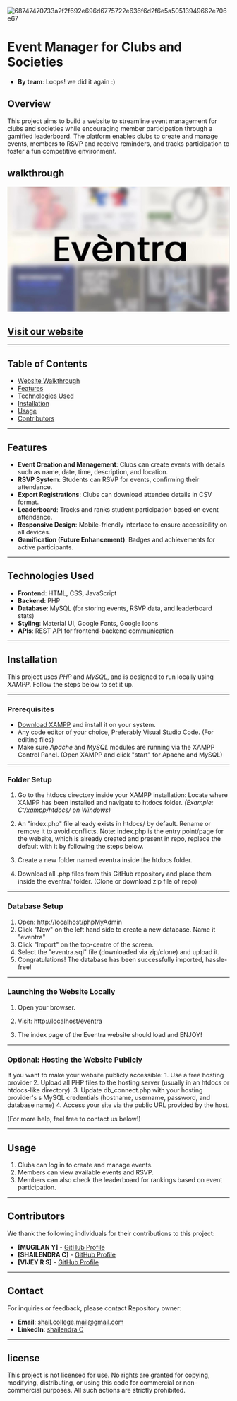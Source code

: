 ![68747470733a2f2f692e696d6775722e636f6d2f6e5a50513949662e706e67](https://github.com/user-attachments/assets/6024983b-1d71-4d06-9ff7-9316f09994ab)


# Event Manager for Clubs and Societies

- **By team**: Loops! we did it again :)

## Overview

This project aims to build a website to streamline event management for clubs and societies while encouraging member participation through a gamified leaderboard. The platform enables clubs to create and manage events, members to RSVP and receive reminders, and tracks participation to foster a fun competitive environment.

## walkthrough

[![Watch the Walkthrough](thumbnail.jpg)](https://youtube.com/shorts/jDuLo2dRMvk?feature=share)

## [Visit our website](https://www.eventra.wuaze.com) 

---

## Table of Contents

- [Website Walkthrough](#walkthrough)
- [Features](#features)
- [Technologies Used](#technologies-used)
- [Installation](#installation)
- [Usage](#usage)
- [Contributors](#contributors)

---

## Features

- **Event Creation and Management**: Clubs can create events with details such as name, date, time, description, and location.
- **RSVP System**: Students can RSVP for events, confirming their attendance.
- **Export Registrations**: Clubs can download attendee details in CSV format.    
- **Leaderboard**: Tracks and ranks student participation based on event attendance.
- **Responsive Design**: Mobile-friendly interface to ensure accessibility on all devices.
- **Gamification (Future Enhancement)**: Badges and achievements for active participants.

---

## Technologies Used

- **Frontend**: HTML, CSS, JavaScript
- **Backend**: PHP
- **Database**: MySQL (for storing events, RSVP data, and leaderboard stats)
- **Styling**: Material UI, Google Fonts, Google Icons
- **APIs**: REST API for frontend-backend communication

---

## Installation

This project uses *PHP* and *MySQL*, and is designed to run locally using *XAMPP*. Follow the steps below to set it up.

---

### Prerequisites

- [Download XAMPP](https://www.apachefriends.org/index.html) and install it on your system.
- Any code editor of your choice, Preferably Visual Studio Code. (For editing files)
- Make sure *Apache* and *MySQL* modules are running via the XAMPP Control Panel. (Open XAMPP and click "start" for Apache and MySQL)

---

### Folder Setup

1. Go to the htdocs directory inside your XAMPP installation: Locate where XAMPP has been installed and navigate to htdocs folder.
   *(Example: C:/xampp/htdocs/ on Windows)*

2. An "index.php" file already exists in htdocs/ by default. Rename or remove it to avoid conflicts. Note: index.php is the entry point/page for the website, which is already created and present in repo, replace the default with it by following the  steps below. 

3. Create a new folder named eventra inside the htdocs folder.

4. Download all .php files from this GitHub repository and place them inside the eventra/ folder. (Clone or download zip file of repo) 

---

### Database Setup 

1. Open: http://localhost/phpMyAdmin
2. Click "New" on the left hand side to create a new database. Name it "eventra"
3. Click "Import" on the top-centre of the screen.
4. Select the "eventra.sql" file (downloaded via zip/clone) and upload it.
5. Congratulations! The database has been successfully imported, hassle-free!

---

### Launching the Website Locally

1. Open your browser.

2. Visit: http://localhost/eventra

3. The index page of the Eventra website should load and ENJOY!

---

### Optional: Hosting the Website Publicly

If you want to make your website publicly accessible:
	1.	Use a free hosting provider
	2.	Upload all PHP files to the hosting server (usually in an htdocs or htdocs-like directory).
	3.	Update db_connect.php with your hosting provider's s MySQL credentials (hostname, username, password, and database name)
	4.	Access your site via the public URL provided by the host. 
 
 (For more help, feel free to contact us below!)

---

## Usage

1. Clubs can log in to create and manage events. 
2. Members can view available events and RSVP.
3. Members can also check the leaderboard for rankings based on event participation.

---

## Contributors

We thank the following individuals for their contributions to this project:

- **[MUGILAN Y]** - [GitHub Profile](https://github.com/Mugilan1309)
- **[SHAILENDRA C]** - [GitHub Profile](https://github.com/ctrl-a-shift-del)
- **[VIJEY R S]** - [GitHub Profile](https://github.com/Vijey005)

---

## Contact

For inquiries or feedback, please contact Repository owner:

- **Email**: [shail.college.mail@gmail.com](mailto:shail.college.mail@gmail.com)
- **LinkedIn**: [shailendra C](https://www.linkedin.com/in/shailendrachandrasekaran/)

---

## license

This project is not licensed for use. No rights are granted for copying, modifying, distributing, or using this code for commercial or non-commercial purposes. All such actions are strictly prohibited.
